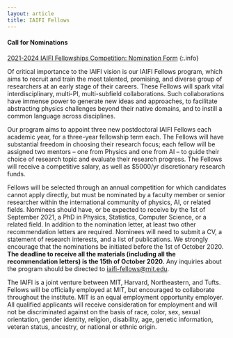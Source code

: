 ```yaml
---
layout: article
title: IAIFI Fellows
---
```



<!--- #### FOR AJO Only

The NSF AI Institute for Artificial Intelligence and Fundamental Interactions (IAIFI) is one of the inaugural NSF AI research institutes. The IAIFI will enable physics discoveries and advance foundational AI through the development of novel AI approaches that incorporate first principles from fundamental physics. AI is transforming many aspects of society, including the ways that scientists are pursuing groundbreaking discoveries. For many years, physicists have been at the forefront of applying AI methods to investigate fundamental questions about the Universe. Further progress will require a revolutionary leap in AI, as both the complexity of physics problems and the size of physics datasets continue to grow.

The goal of the IAIFI is to develop and deploy the next generation of AI technologies, based on the transformative idea that artificial intelligence can directly incorporate physics intelligence.  IAIFI researchers will use these new AI technologies to tackle some of the most challenging problems in physics, from precision calculations of the structure of matter, to gravitational wave detection of merging black holes, to the extraction of new physical laws from noisy data. IAIFI researchers will also transfer these technologies to the broader AI community, since trustworthy AI is as important for physics discovery as it is for other applications of AI in society. To cultivate human intelligence, the IAIFI will promote training, education, and outreach at the intersection of physics and AI. In this way, the IAIFI will advance physics knowledge – from the smallest building blocks of nature to the largest structures in the Universe – and galvanize AI research innovation.

For more information about proposed IAIFI research areas, visit <http://iaifi.org/>.

--->

#### Call for Nominations

[2021-2024 IAIFI Fellowships Competition: Nomination Form](http://www.iaifi.org/)
{:.info}

Of critical importance to the IAIFI vision is our IAIFI Fellows program, which aims to recruit and train the most talented, promising, and diverse group of researchers at an early stage of their careers. These Fellows will spark vital interdisciplinary, multi-PI, multi-subfield collaborations. Such collaborations have immense power to generate new ideas and approaches, to facilitate abstracting physics challenges beyond their native domains, and to instill a common language across disciplines.  

Our program aims to appoint three new postdoctoral IAIFI Fellows each academic year, for a three-year fellowship term each.  The Fellows will have substantial freedom in choosing their research focus; each fellow will be assigned two mentors – one from Physics and one from AI – to guide their choice of research topic and evaluate their research progress.  The Fellows will receive a competitive salary, as well as $5000/yr discretionary research funds.

Fellows will be selected through an annual competition for which candidates cannot apply directly, but must be nominated by a faculty member or senior researcher within the international community of physics, AI, or related fields.  Nominees should have, or be expected to receive by the 1st of September 2021, a PhD in Physics, Statistics, Computer Science, or a related field.  In addition to the nomination letter, at least two other recommendation letters are required.  Nominees will need to submit a CV, a statement of research interests, and a list of publications.  We strongly encourage that the nominations be initiated before the 1st of October 2020.   **The deadline to receive all the materials (including all the recommendation letters) is the 15th of October 2020.**  Any inquiries about the program should be directed to <iaifi-fellows@mit.edu>.

The IAIFI is a joint venture between MIT, Harvard, Northeastern, and Tufts.  Fellows will be officially employed at MIT, but encouraged to collaborate throughout the institute.  MIT is an equal employment opportunity employer. All qualified applicants will receive consideration for employment and will not be discriminated against on the basis of race, color, sex, sexual orientation, gender identity, religion, disability, age, genetic information, veteran status, ancestry, or national or ethnic origin.


